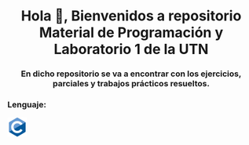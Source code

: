 <h1 align="center">Hola 👋, Bienvenidos a repositorio Material de Programación y Laboratorio 1 de la UTN</h1>
<h3 align="center">En dicho repositorio se va a encontrar con los ejercicios, parciales y trabajos prácticos resueltos.</h3>

<h3 align="left">Lenguaje:</h3>
<p align="left"> <a href="https://www.cprogramming.com/" target="_blank" rel="noreferrer"> <img src="https://raw.githubusercontent.com/devicons/devicon/master/icons/c/c-original.svg" alt="c" width="40" height="40"/> </a> </p>
